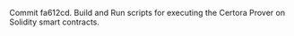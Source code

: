 Commit fa612cd.                    Build and Run scripts for executing the Certora Prover on Solidity smart contracts.